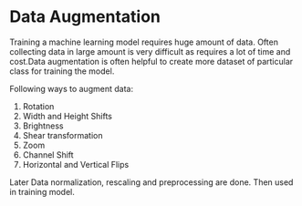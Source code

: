 # Data Augmentation

Training a machine learning model requires huge amount of data. Often collecting data in large amount is very difficult as requires a lot of time and cost.Data augmentation is often helpful to create more dataset of particular class for training the model. 

Following ways to augment data:
1. Rotation
2. Width and Height Shifts
3. Brightness
4. Shear transformation
5. Zoom
6. Channel Shift
7. Horizontal and Vertical Flips

Later Data normalization, rescaling and preprocessing are done. Then used in training model.